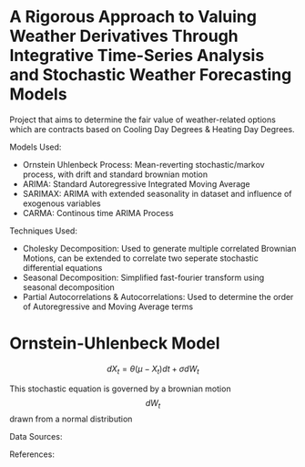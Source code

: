 # A Rigorous Approach to Valuing Weather Derivatives Through Integrative Time-Series Analysis and Stochastic Weather Forecasting Models
Project that aims to determine the fair value of weather-related options which are contracts based on Cooling Day Degrees &amp; Heating Day Degrees. 


Models Used: 
- Ornstein Uhlenbeck Process: Mean-reverting stochastic/markov process, with drift and standard brownian motion
- ARIMA: Standard Autoregressive Integrated Moving Average
- SARIMAX: ARIMA with extended seasonality in dataset and influence of exogenous variables
- CARMA: Continous time ARIMA Process
  
Techniques Used:
- Cholesky Decomposition: Used to generate multiple correlated Brownian Motions, can be extended to correlate two seperate stochastic differential equations
- Seasonal Decomposition: Simplified fast-fourier transform using seasonal decomposition
- Partial Autocorrelations & Autocorrelations: Used to determine the order of Autoregressive and Moving Average terms

# Ornstein-Uhlenbeck Model

$$
dX_t = \theta (\mu - X_t) dt + \sigma dW_t
$$

This stochastic equation is governed by a brownian motion $$ dW_t $$ drawn from a normal distribution








Data Sources: 



References:








  
